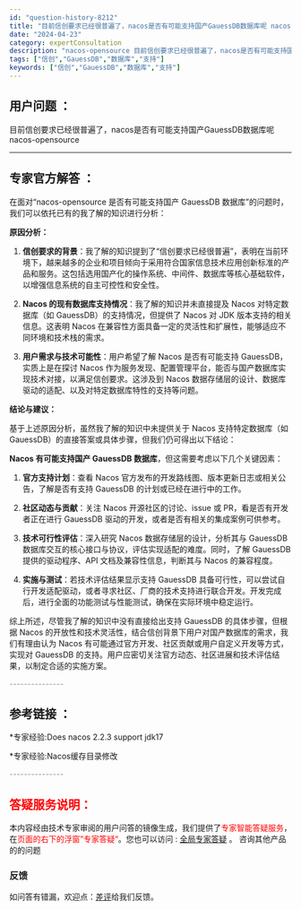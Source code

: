 ```yaml
---
id: "question-history-8212"
title: "目前信创要求已经很普遍了，nacos是否有可能支持国产GauessDB数据库呢 nacos-opensource"
date: "2024-04-23"
category: expertConsultation
description: "nacos-opensource 目前信创要求已经很普遍了，nacos是否有可能支持国产GauessDB数据库呢"
tags: ["信创","GauessDB","数据库","支持"]
keywords: ["信创","GauessDB","数据库","支持"]
---
```


## 用户问题 ： 
 目前信创要求已经很普遍了，nacos是否有可能支持国产GauessDB数据库呢 nacos-opensource 

---------------
## 专家官方解答 ：

在面对“nacos-opensource 是否有可能支持国产 GauessDB 数据库”的问题时，我们可以依托已有的我了解的知识进行分析：

**原因分析：**

1. **信创要求的背景**：我了解的知识提到了“信创要求已经很普遍”，表明在当前环境下，越来越多的企业和项目倾向于采用符合国家信息技术应用创新标准的产品和服务。这包括选用国产化的操作系统、中间件、数据库等核心基础软件，以增强信息系统的自主可控性和安全性。

2. **Nacos 的现有数据库支持情况**：我了解的知识并未直接提及 Nacos 对特定数据库（如 GauessDB）的支持情况，但提供了 Nacos 对 JDK 版本支持的相关信息。这表明 Nacos 在兼容性方面具备一定的灵活性和扩展性，能够适应不同环境和技术栈的需求。

3. **用户需求与技术可能性**：用户希望了解 Nacos 是否有可能支持 GauessDB，实质上是在探讨 Nacos 作为服务发现、配置管理平台，能否与国产数据库实现技术对接，以满足信创要求。这涉及到 Nacos 数据存储层的设计、数据库驱动的适配、以及对特定数据库特性的支持等问题。

**结论与建议：**

基于上述原因分析，虽然我了解的知识中未提供关于 Nacos 支持特定数据库（如 GauessDB）的直接答案或具体步骤，但我们仍可得出以下结论：

**Nacos 有可能支持国产 GauessDB 数据库**，但这需要考虑以下几个关键因素：

1. **官方支持计划**：查看 Nacos 官方发布的开发路线图、版本更新日志或相关公告，了解是否有支持 GauessDB 的计划或已经在进行中的工作。

2. **社区动态与贡献**：关注 Nacos 开源社区的讨论、issue 或 PR，看是否有开发者正在进行 GauessDB 驱动的开发，或者是否有相关的集成案例可供参考。

3. **技术可行性评估**：深入研究 Nacos 数据存储层的设计，分析其与 GauessDB 数据库交互的核心接口与协议，评估实现适配的难度。同时，了解 GauessDB 提供的驱动程序、API 文档及兼容性信息，判断其与 Nacos 的兼容程度。

4. **实施与测试**：若技术评估结果显示支持 GauessDB 具备可行性，可以尝试自行开发适配驱动，或者寻求社区、厂商的技术支持进行联合开发。开发完成后，进行全面的功能测试与性能测试，确保在实际环境中稳定运行。

综上所述，尽管我了解的知识中没有直接给出支持 GauessDB 的具体步骤，但根据 Nacos 的开放性和技术灵活性，结合信创背景下用户对国产数据库的需求，我们有理由认为 Nacos 有可能通过官方开发、社区贡献或用户自定义开发等方式，实现对 GauessDB 的支持。用户应密切关注官方动态、社区进展和技术评估结果，以制定合适的实施方案。


<font color="#949494">---------------</font> 


## 参考链接 ：

*专家经验:Does nacos 2.2.3 support jdk17 
 
 *专家经验:Nacos缓存目录修改 


 <font color="#949494">---------------</font> 
 


## <font color="#FF0000">答疑服务说明：</font> 

本内容经由技术专家审阅的用户问答的镜像生成，我们提供了<font color="#FF0000">专家智能答疑服务</font>，在<font color="#FF0000">页面的右下的浮窗”专家答疑“</font>。您也可以访问 : [全局专家答疑](https://opensource.alibaba.com/chatBot) 。 咨询其他产品的的问题

### 反馈
如问答有错漏，欢迎点：[差评](https://ai.nacos.io/user/feedbackByEnhancerGradePOJOID?enhancerGradePOJOId=11532)给我们反馈。
